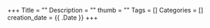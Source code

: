 +++
Title = ""
Description = ""
thumb = ""
Tags = []
Categories = []
creation_date = {{ .Date }}
+++
